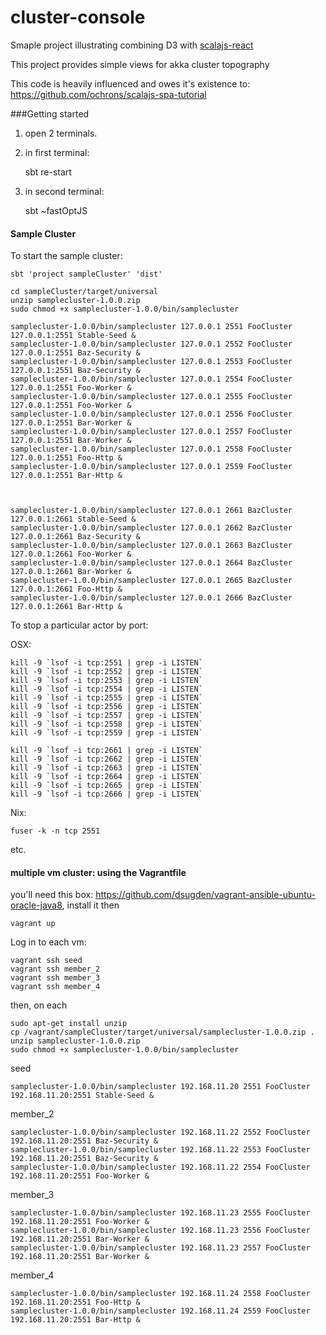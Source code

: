 # cluster-console

Smaple project illustrating combining D3 with [scalajs-react](https://github.com/japgolly/scalajs-react)  

This project provides simple views for akka cluster topography

This code is heavily influenced and owes it's existence to: https://github.com/ochrons/scalajs-spa-tutorial


###Getting started

1) open 2 terminals.
2) in first terminal:

     sbt
     re-start
     
3) in second terminal:

    sbt
    ~fastOptJS
    
    
    
#### Sample Cluster
    
    
To start the sample cluster:
    

    sbt 'project sampleCluster' 'dist'
    
    cd sampleCluster/target/universal
    unzip samplecluster-1.0.0.zip 
    sudo chmod +x samplecluster-1.0.0/bin/samplecluster
    
    samplecluster-1.0.0/bin/samplecluster 127.0.0.1 2551 FooCluster 127.0.0.1:2551 Stable-Seed &
    samplecluster-1.0.0/bin/samplecluster 127.0.0.1 2552 FooCluster 127.0.0.1:2551 Baz-Security &
    samplecluster-1.0.0/bin/samplecluster 127.0.0.1 2553 FooCluster 127.0.0.1:2551 Baz-Security &
    samplecluster-1.0.0/bin/samplecluster 127.0.0.1 2554 FooCluster 127.0.0.1:2551 Foo-Worker &
    samplecluster-1.0.0/bin/samplecluster 127.0.0.1 2555 FooCluster 127.0.0.1:2551 Foo-Worker &
    samplecluster-1.0.0/bin/samplecluster 127.0.0.1 2556 FooCluster 127.0.0.1:2551 Bar-Worker &
    samplecluster-1.0.0/bin/samplecluster 127.0.0.1 2557 FooCluster 127.0.0.1:2551 Bar-Worker &
    samplecluster-1.0.0/bin/samplecluster 127.0.0.1 2558 FooCluster 127.0.0.1:2551 Foo-Http &
    samplecluster-1.0.0/bin/samplecluster 127.0.0.1 2559 FooCluster 127.0.0.1:2551 Bar-Http &
    

    
    samplecluster-1.0.0/bin/samplecluster 127.0.0.1 2661 BazCluster 127.0.0.1:2661 Stable-Seed &
    samplecluster-1.0.0/bin/samplecluster 127.0.0.1 2662 BazCluster 127.0.0.1:2661 Baz-Security &
    samplecluster-1.0.0/bin/samplecluster 127.0.0.1 2663 BazCluster 127.0.0.1:2661 Foo-Worker &
    samplecluster-1.0.0/bin/samplecluster 127.0.0.1 2664 BazCluster 127.0.0.1:2661 Bar-Worker &
    samplecluster-1.0.0/bin/samplecluster 127.0.0.1 2665 BazCluster 127.0.0.1:2661 Foo-Http &
    samplecluster-1.0.0/bin/samplecluster 127.0.0.1 2666 BazCluster 127.0.0.1:2661 Bar-Http &
    
    
    

To stop a particular actor by port:    

OSX:    
    
    kill -9 `lsof -i tcp:2551 | grep -i LISTEN`
    kill -9 `lsof -i tcp:2552 | grep -i LISTEN`
    kill -9 `lsof -i tcp:2553 | grep -i LISTEN`
    kill -9 `lsof -i tcp:2554 | grep -i LISTEN`
    kill -9 `lsof -i tcp:2555 | grep -i LISTEN`
    kill -9 `lsof -i tcp:2556 | grep -i LISTEN`
    kill -9 `lsof -i tcp:2557 | grep -i LISTEN`
    kill -9 `lsof -i tcp:2558 | grep -i LISTEN`
    kill -9 `lsof -i tcp:2559 | grep -i LISTEN`
     
    kill -9 `lsof -i tcp:2661 | grep -i LISTEN`
    kill -9 `lsof -i tcp:2662 | grep -i LISTEN`
    kill -9 `lsof -i tcp:2663 | grep -i LISTEN`
    kill -9 `lsof -i tcp:2664 | grep -i LISTEN`
    kill -9 `lsof -i tcp:2665 | grep -i LISTEN`
    kill -9 `lsof -i tcp:2666 | grep -i LISTEN`
     

Nix:

    fuser -k -n tcp 2551

etc.


#### multiple vm cluster: using the Vagrantfile

you'll need this box: https://github.com/dsugden/vagrant-ansible-ubuntu-oracle-java8, install it then

    vagrant up



Log in to each vm:

    vagrant ssh seed
    vagrant ssh member_2
    vagrant ssh member_3
    vagrant ssh member_4

then, on each

    sudo apt-get install unzip
    cp /vagrant/sampleCluster/target/universal/samplecluster-1.0.0.zip .
    unzip samplecluster-1.0.0.zip
    sudo chmod +x samplecluster-1.0.0/bin/samplecluster
    

seed

    samplecluster-1.0.0/bin/samplecluster 192.168.11.20 2551 FooCluster 192.168.11.20:2551 Stable-Seed &

    
member_2
    
    samplecluster-1.0.0/bin/samplecluster 192.168.11.22 2552 FooCluster 192.168.11.20:2551 Baz-Security &
    samplecluster-1.0.0/bin/samplecluster 192.168.11.22 2553 FooCluster 192.168.11.20:2551 Baz-Security &
    samplecluster-1.0.0/bin/samplecluster 192.168.11.22 2554 FooCluster 192.168.11.20:2551 Foo-Worker &
    
    
member_3
    
    samplecluster-1.0.0/bin/samplecluster 192.168.11.23 2555 FooCluster 192.168.11.20:2551 Foo-Worker &
    samplecluster-1.0.0/bin/samplecluster 192.168.11.23 2556 FooCluster 192.168.11.20:2551 Bar-Worker &
    samplecluster-1.0.0/bin/samplecluster 192.168.11.23 2557 FooCluster 192.168.11.20:2551 Bar-Worker &
    
member_4    

    samplecluster-1.0.0/bin/samplecluster 192.168.11.24 2558 FooCluster 192.168.11.20:2551 Foo-Http &
    samplecluster-1.0.0/bin/samplecluster 192.168.11.24 2559 FooCluster 192.168.11.20:2551 Bar-Http &
